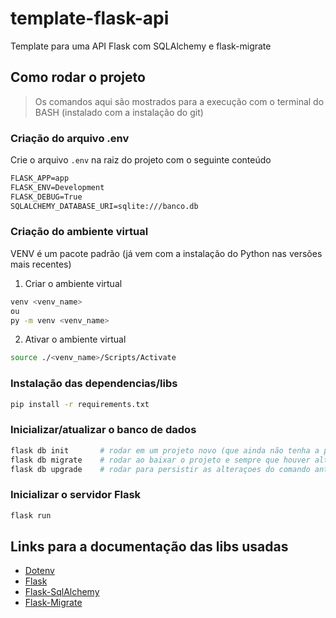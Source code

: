 # template-flask-api

Template para uma API Flask com SQLAlchemy e flask-migrate

## Como rodar o projeto

> Os comandos aqui são mostrados para a execução com o terminal do BASH (instalado com a instalação do git)

### Criação do arquivo .env

Crie o arquivo `.env` na raiz do projeto com o seguinte conteúdo
```txt
FLASK_APP=app
FLASK_ENV=Development
FLASK_DEBUG=True
SQLALCHEMY_DATABASE_URI=sqlite:///banco.db
```

### Criação do ambiente virtual

VENV é um pacote padrão (já vem com a instalação do Python nas versões mais recentes)

1. Criar o ambiente virtual

```sh
venv <venv_name>
ou
py -m venv <venv_name>
```

2. Ativar o ambiente virtual

```sh
source ./<venv_name>/Scripts/Activate
```

### Instalação das dependencias/libs

```sh
pip install -r requirements.txt
```

### Inicializar/atualizar o banco de dados

```sh
flask db init       # rodar em um projeto novo (que ainda não tenha a pasta migrations)
flask db migrate    # rodar ao baixar o projeto e sempre que houver alterações nas classes
flask db upgrade    # rodar para persistir as alteraçoes do comando anterior no banco
```

### Inicializar o servidor Flask

```sh
flask run
```

## Links para a documentação das libs usadas

- [Dotenv](https://pypi.org/project/python-dotenv/)
- [Flask](https://flask.palletsprojects.com/en/3.0.x/)
- [Flask-SqlAlchemy](https://flask-sqlalchemy.palletsprojects.com/en/3.1.x/)
- [Flask-Migrate](https://flask-migrate.readthedocs.io/en/latest/)
